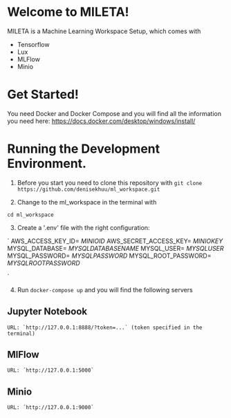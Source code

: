 # Welcome to MILETA!
MILETA is a Machine Learning Workspace Setup, which comes with 
* Tensorflow
* Lux
* MLFlow
* Minio 


# Get Started! 

You need Docker and Docker Compose and you will find all the information you need here: https://docs.docker.com/desktop/windows/install/

# Running the Development Environment.

1. Before you start you need to clone this repository with 
`git clone https://github.com/denisekhuu/ml_workspace.git`

2. Change to the ml_workspace in the terminal with 

`cd ml_workspace`

3. Create a '.env' file with the right configuration: 

`
AWS_ACCESS_KEY_ID= $MINIO ID$
AWS_SECRET_ACCESS_KEY= $MINIO KEY$
MYSQL_DATABASE= $MYSQL DATABASE NAME$
MYSQL_USER= $MYSQL USER$
MYSQL_PASSWORD= $MYSQL PASSWORD$
MYSQL_ROOT_PASSWORD= $MYSQL ROOT PASSWORD$

`

4. Run `docker-compose up` and you will find the following servers

## Jupyter Notebook
    URL: `http://127.0.0.1:8888/?token=...` (token specified in the terminal)

## MlFlow
    URL: ´http://127.0.0.1:5000`

## Minio
    URL: ´http://127.0.0.1:9000`

